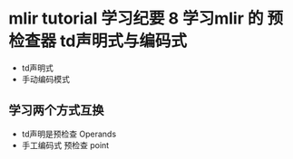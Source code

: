 # mlir tutorial 学习纪要 8 学习mlir 的 预检查器 td声明式与编码式
- td声明式
- 手动编码模式

## 学习两个方式互换
- td声明是预检查 Operands
- 手工编码式 预检查 point
